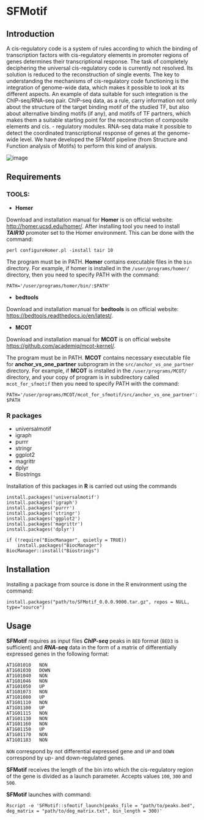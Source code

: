 SFMotif
=========================

Introduction
--------------------------------------------------
A cis-regulatory code is a system of rules according to which the binding of transcription factors with cis-regulatory elements in promoter regions of genes determines their transcriptional response. The task of completely deciphering the universal cis-regulatory code is currently not resolved. Its solution is reduced to the reconstruction of single events. The key to understanding the mechanisms of cis-regulatory code functioning is the integration of genome-wide data, which makes it possible to look at its different aspects. An example of data suitable for such integration is the ChIP-seq/RNA-seq pair. ChIP-seq data, as a rule, carry information not only about the structure of the target binding motif of the studied TF, but also about alternative binding motifs (if any), and motifs of TF partners, which makes them a suitable starting point for the reconstruction of composite elements and cis. - regulatory modules. RNA-seq data make it possible to detect the coordinated transcriptional response of genes at the genome-wide level. We have developed the SFMotif pipeline (from Structure and Function analysis of Motifs) to perform this kind of analysis.

![image](https://user-images.githubusercontent.com/83860672/226091061-f0629115-ddf0-44bb-9a85-084b8b25682f.png)


Requirements
------------

### TOOLS:

- **Homer** 

Download and installation manual for **Homer** is on official website: http://homer.ucsd.edu/homer/. After installing tool you need to install ***TAIR10*** promoter set to the Homer environment. This can be done with the command:

`perl configureHomer.pl -install tair 10`

The program must be in PATH. **Homer** contains executable files in the `bin` directory. For example, if homer is installed in the `/user/programs/homer/` directory, then you need to specify PATH with the command:

`PATH='/user/programs/homer/bin/:$PATH'`


- **bedtools**

Download and installation manual for **bedtools** is on official website: https://bedtools.readthedocs.io/en/latest/.

- **MCOT**

Download and installation manual for **MCOT** is on official website https://github.com/academiq/mcot-kernel/.

The program must be in PATH. **MCOT** contains necessary executable file for **anchor_vs_one_partner** subprogram in the `src/anchor_vs_one_partner` directory. For example, if **MCOT** is installed in the `/user/programs/MCOT/` directory, and your copy of program is in subdirectory called `mcot_for_sfmotif` then you need to specify PATH with the command:

`PATH='/user/programs/MCOT/mcot_for_sfmotif/src/anchor_vs_one_partner':$PATH`

### R packages

- universalmotif
- igraph
- purrr
- stringr
- ggplot2
- magrittr
- dplyr
- Biostrings

Installation of this packages in **R** is carried out using the commands

```
install.packages('universalmotif')
install.packages('igraph')
install.packages('purrr')
install.packages('stringr')
install.packages('ggplot2')
install.packages('magrittr')
install.packages('dplyr')

if (!require("BiocManager", quietly = TRUE))
    install.packages("BiocManager")
BiocManager::install("Biostrings")
```

Installation
------------

Installing a package from source is done in the R environment using the command:

`install.packages("path/to/SFMotif_0.0.0.9000.tar.gz", repos = NULL, type="source")`

Usage
------

**SFMotif** requires as input files ***ChIP-seq*** peaks in `BED` format (`BED3` is sufficient) and ***RNA-seq*** data in the form of a matrix of differentially expressed genes in the following format:

 ```
AT1G01010	NON
AT1G01030	DOWN
AT1G01040	NON
AT1G01046	NON
AT1G01050	UP
AT1G01073	NON
AT1G01080	UP
AT1G01110	NON
AT1G01100	UP
AT1G01115	NON
AT1G01130	NON
AT1G01160	NON
AT1G01150	UP
AT1G01170	NON
AT1G01183	NON
```

`NON` correspond by not differential expressed gene and `UP` and `DOWN`  correspond by up- and down-regulated genes.

**SFMotif** receives the length of the bin into which the cis-regulatory region of the gene is divided as a launch parameter. Accepts values `100`, `300` and `500`.

**SFMotif** launches with command:

`Rscript -e 'SFMotif::sfmotif_launch(peaks_file = "path/to/peaks.bed", deg_matrix = "path/to/deg_matrix.txt", bin_length = 300)'`





